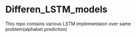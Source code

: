 # Differen_LSTM_models
This repo contains various LSTM implementaion over same problem(alphabet prediction)
